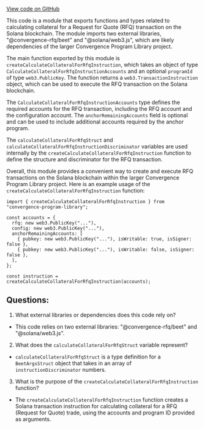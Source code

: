 [View code on GitHub](https://github.com/convergence-rfq/convergence-program-library/risk-engine/js/generated/instructions/calculateCollateralForRfq.d.ts)

This code is a module that exports functions and types related to calculating collateral for a Request for Quote (RFQ) transaction on the Solana blockchain. The module imports two external libraries, "@convergence-rfq/beet" and "@solana/web3.js", which are likely dependencies of the larger Convergence Program Library project.

The main function exported by this module is `createCalculateCollateralForRfqInstruction`, which takes an object of type `CalculateCollateralForRfqInstructionAccounts` and an optional `programId` of type `web3.PublicKey`. The function returns a `web3.TransactionInstruction` object, which can be used to execute the RFQ transaction on the Solana blockchain.

The `CalculateCollateralForRfqInstructionAccounts` type defines the required accounts for the RFQ transaction, including the RFQ account and the configuration account. The `anchorRemainingAccounts` field is optional and can be used to include additional accounts required by the anchor program.

The `calculateCollateralForRfqStruct` and `calculateCollateralForRfqInstructionDiscriminator` variables are used internally by the `createCalculateCollateralForRfqInstruction` function to define the structure and discriminator for the RFQ transaction.

Overall, this module provides a convenient way to create and execute RFQ transactions on the Solana blockchain within the larger Convergence Program Library project. Here is an example usage of the `createCalculateCollateralForRfqInstruction` function:

```
import { createCalculateCollateralForRfqInstruction } from "convergence-program-library";

const accounts = {
  rfq: new web3.PublicKey("..."),
  config: new web3.PublicKey("..."),
  anchorRemainingAccounts: [
    { pubkey: new web3.PublicKey("..."), isWritable: true, isSigner: false },
    { pubkey: new web3.PublicKey("..."), isWritable: false, isSigner: false },
  ],
};

const instruction = createCalculateCollateralForRfqInstruction(accounts);
```
## Questions: 
 1. What external libraries or dependencies does this code rely on?
- This code relies on two external libraries: "@convergence-rfq/beet" and "@solana/web3.js".

2. What does the `calculateCollateralForRfqStruct` variable represent?
- `calculateCollateralForRfqStruct` is a type definition for a `BeetArgsStruct` object that takes in an array of `instructionDiscriminator` numbers.

3. What is the purpose of the `createCalculateCollateralForRfqInstruction` function?
- The `createCalculateCollateralForRfqInstruction` function creates a Solana transaction instruction for calculating collateral for a RFQ (Request for Quote) trade, using the accounts and program ID provided as arguments.